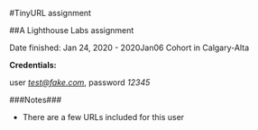 #TinyURL assignment

##A Lighthouse Labs assignment

Date finished: Jan 24, 2020 - 2020Jan06 Cohort in Calgary-Alta


**Credentials:**

user *test@fake.com*, password *12345*

###Notes###
- There are a few URLs included for this user
